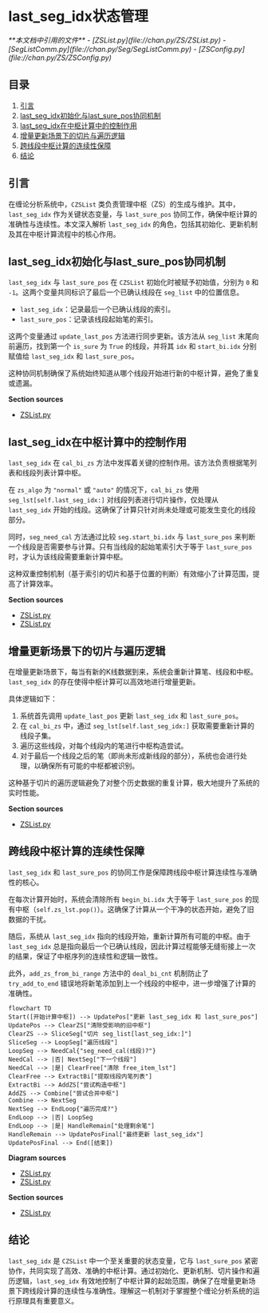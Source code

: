 # last_seg_idx状态管理

<cite>
**本文档中引用的文件**
- [ZSList.py](file://chan.py/ZS/ZSList.py)
- [SegListComm.py](file://chan.py/Seg/SegListComm.py)
- [ZSConfig.py](file://chan.py/ZS/ZSConfig.py)
</cite>

## 目录
1. [引言](#引言)
2. [last_seg_idx初始化与last_sure_pos协同机制](#last_seg_idx初始化与last_sure_pos协同机制)
3. [last_seg_idx在中枢计算中的控制作用](#last_seg_idx在中枢计算中的控制作用)
4. [增量更新场景下的切片与遍历逻辑](#增量更新场景下的切片与遍历逻辑)
5. [跨线段中枢计算的连续性保障](#跨线段中枢计算的连续性保障)
6. [结论](#结论)

## 引言
在缠论分析系统中，`CZSList` 类负责管理中枢（ZS）的生成与维护。其中，`last_seg_idx` 作为关键状态变量，与 `last_sure_pos` 协同工作，确保中枢计算的准确性与连续性。本文深入解析 `last_seg_idx` 的角色，包括其初始化、更新机制及其在中枢计算流程中的核心作用。

## last_seg_idx初始化与last_sure_pos协同机制

`last_seg_idx` 与 `last_sure_pos` 在 `CZSList` 初始化时被赋予初始值，分别为 `0` 和 `-1`。这两个变量共同标识了最后一个已确认线段在 `seg_list` 中的位置信息。

- `last_seg_idx`：记录最后一个已确认线段的索引。
- `last_sure_pos`：记录该线段起始笔的索引。

这两个变量通过 `update_last_pos` 方法进行同步更新。该方法从 `seg_list` 末尾向前遍历，找到第一个 `is_sure` 为 `True` 的线段，并将其 `idx` 和 `start_bi.idx` 分别赋值给 `last_seg_idx` 和 `last_sure_pos`。

这种协同机制确保了系统始终知道从哪个线段开始进行新的中枢计算，避免了重复或遗漏。

**Section sources**
- [ZSList.py](file://chan.py/ZS/ZSList.py#L15-L25)

## last_seg_idx在中枢计算中的控制作用

`last_seg_idx` 在 `cal_bi_zs` 方法中发挥着关键的控制作用。该方法负责根据笔列表和线段列表计算中枢。

在 `zs_algo` 为 `"normal"` 或 `"auto"` 的情况下，`cal_bi_zs` 使用 `seg_lst[self.last_seg_idx:]` 对线段列表进行切片操作，仅处理从 `last_seg_idx` 开始的线段。这确保了计算只针对尚未处理或可能发生变化的线段部分。

同时，`seg_need_cal` 方法通过比较 `seg.start_bi.idx` 与 `last_sure_pos` 来判断一个线段是否需要参与计算。只有当线段的起始笔索引大于等于 `last_sure_pos` 时，才认为该线段需要重新计算中枢。

这种双重控制机制（基于索引的切片和基于位置的判断）有效缩小了计算范围，提高了计算效率。

**Section sources**
- [ZSList.py](file://chan.py/ZS/ZSList.py#L100-L128)
- [ZSList.py](file://chan.py/ZS/ZSList.py#L45-L48)

## 增量更新场景下的切片与遍历逻辑

在增量更新场景下，每当有新的K线数据到来，系统会重新计算笔、线段和中枢。`last_seg_idx` 的存在使得中枢计算可以高效地进行增量更新。

具体逻辑如下：
1. 系统首先调用 `update_last_pos` 更新 `last_seg_idx` 和 `last_sure_pos`。
2. 在 `cal_bi_zs` 中，通过 `seg_lst[self.last_seg_idx:]` 获取需要重新计算的线段子集。
3. 遍历这些线段，对每个线段内的笔进行中枢构造尝试。
4. 对于最后一个线段之后的笔（即尚未形成新线段的部分），系统也会进行处理，以确保所有可能的中枢都被识别。

这种基于切片的遍历逻辑避免了对整个历史数据的重复计算，极大地提升了系统的实时性能。

**Section sources**
- [ZSList.py](file://chan.py/ZS/ZSList.py#L100-L128)

## 跨线段中枢计算的连续性保障

`last_seg_idx` 和 `last_sure_pos` 的协同工作是保障跨线段中枢计算连续性与准确性的核心。

在每次计算开始时，系统会清除所有 `begin_bi.idx` 大于等于 `last_sure_pos` 的现有中枢（`self.zs_lst.pop()`）。这确保了计算从一个干净的状态开始，避免了旧数据的干扰。

随后，系统从 `last_seg_idx` 指向的线段开始，重新计算所有可能的中枢。由于 `last_seg_idx` 总是指向最后一个已确认线段，因此计算过程能够无缝衔接上一次的结果，保证了中枢序列的连续性和逻辑一致性。

此外，`add_zs_from_bi_range` 方法中的 `deal_bi_cnt` 机制防止了 `try_add_to_end` 错误地将新笔添加到上一个线段的中枢中，进一步增强了计算的准确性。

```mermaid
flowchart TD
Start([开始计算中枢]) --> UpdatePos["更新 last_seg_idx 和 last_sure_pos"]
UpdatePos --> ClearZS["清除受影响的旧中枢"]
ClearZS --> SliceSeg["切片 seg_list[last_seg_idx:]"]
SliceSeg --> LoopSeg["遍历线段"]
LoopSeg --> NeedCal{"seg_need_cal(线段)?"}
NeedCal --> |否| NextSeg["下一个线段"]
NeedCal --> |是| ClearFree["清除 free_item_lst"]
ClearFree --> ExtractBi["提取线段内笔列表"]
ExtractBi --> AddZS["尝试构造中枢"]
AddZS --> Combine["尝试合并中枢"]
Combine --> NextSeg
NextSeg --> EndLoop{"遍历完成?"}
EndLoop --> |否| LoopSeg
EndLoop --> |是| HandleRemain["处理剩余笔"]
HandleRemain --> UpdatePosFinal["最终更新 last_seg_idx"]
UpdatePosFinal --> End([结束])
```

**Diagram sources**
- [ZSList.py](file://chan.py/ZS/ZSList.py#L100-L128)
- [ZSList.py](file://chan.py/ZS/ZSList.py#L45-L48)

**Section sources**
- [ZSList.py](file://chan.py/ZS/ZSList.py#L100-L128)

## 结论
`last_seg_idx` 是 `CZSList` 中一个至关重要的状态变量，它与 `last_sure_pos` 紧密协作，共同实现了高效、准确的中枢计算。通过初始化、更新机制、切片操作和遍历逻辑，`last_seg_idx` 有效地控制了中枢计算的起始范围，确保了在增量更新场景下跨线段计算的连续性与准确性。理解这一机制对于掌握整个缠论分析系统的运行原理具有重要意义。